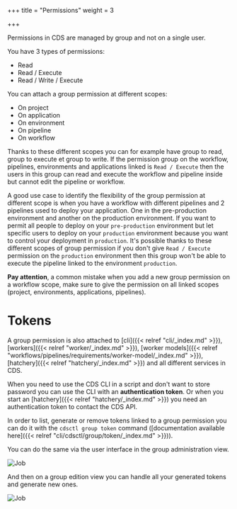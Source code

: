 +++
title = "Permissions"
weight = 3

+++

Permissions in CDS are managed by group and not on a single user.

You have 3 types of permissions:

+ Read
+ Read / Execute
+ Read / Write / Execute

You can attach a group permission at different scopes:

+ On project
+ On application
+ On environment
+ On pipeline
+ On workflow

Thanks to these different scopes you can for example have group to read, group to execute et group to write. If the permission group on the workflow, pipelines, environments and applications linked is `Read / Execute` then the users in this group can read and execute the workflow and pipeline inside but cannot edit the pipeline or workflow.

A good use case to identify the flexibility of the group permission at different scope is when you have a workflow with different pipelines and 2 pipelines used to deploy your application. One in the pre-production environment and another on the production environment. If you want to permit  all people to deploy on your `pre-production` environment but let specific users to deploy on your `production` environment because you want to control your deployment in `production`. It's possible thanks to these different scopes of group permission if you don't give `Read / Execute` permission on the `production` environment then this group won't be able to execute the pipeline linked to the environment `production`.

**Pay attention**, a common mistake when you add a new group permission on a workflow scope, make sure to give the permission on all linked scopes (project, environments, applications, pipelines).


# Tokens

A group permission is also attached to [cli]({{< relref "cli/_index.md" >}}), [workers]({{< relref "worker/_index.md" >}}), [worker models]({{< relref "workflows/pipelines/requirements/worker-model/_index.md" >}}), [hatchery]({{< relref "hatchery/_index.md" >}}) and all different services in CDS.

When you need to use the CDS CLI in a script and don't want to store password you can use the CLI with an **authentication token**. Or when you start an [hatchery]({{< relref "hatchery/_index.md" >}}) you need an authentication token to contact the CDS API.

In order to list, generate or remove tokens linked to a group permission you can do it with the `cdsctl group token` command ([documentation available here]({{< relref "cli/cdsctl/group/token/_index.md" >}})).

You can do the same via the user interface in the group administration view.

![Job](/images/groups_menu.png)

And then on a group edition view you can handle all your generated tokens and generate new ones.

![Job](/images/group_view.png)
